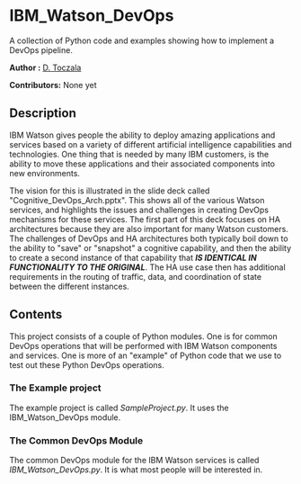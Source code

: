 # IBM_Watson_DevOps
A collection of Python code and examples showing how to implement a DevOps pipeline.

**Author :** [D. Toczala](https://github.com/dtoczala)

**Contributors:** None yet

## Description

IBM Watson gives people the ability to deploy amazing applications and services based on a variety of different artificial intelligence capabilities and technologies.  One thing that is needed by many IBM customers, is the ability to move these applications and their associated components into new environments.

The vision for this is illustrated in the slide deck called "Cognitive_DevOps_Arch.pptx".  This shows all of the various Watson services, and highlights the issues and challenges in creating DevOps mechanisms for these services.  The first part of this deck focuses on HA architectures because they are also important for many Watson customers.  The challenges of DevOps and HA architectures both typically boil down to the ability to "save" or "snapshot" a cognitive capability, and then the ability to create a second instance of that capability that **_IS IDENTICAL IN FUNCTIONALITY TO THE ORIGINAL_**.  The HA use case then has additional requirements in the routing of traffic, data, and coordination of state between the different instances.

## Contents

This project consists of a couple of Python modules.  One is for common DevOps operations that will be performed with IBM Watson components and services.  One is more of an "example" of Python code that we use to test out these Python DevOps operations.

### The Example project

The example project is called _SampleProject.py_.  It uses the IBM_Watson_DevOps module.

### The Common DevOps Module

The common DevOps module for the IBM Watson services is called _IBM_Watson_DevOps.py_.  It is what most people will be interested in.
